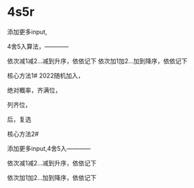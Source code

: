 # 4s5r

添加更多input,

4舍5入算法，————


依次减1减2…减到升序，依依记下
依次加1加2…加到降序，依依记下

核心方法1#  2022随机加入，

绝对概率，齐满位，

列齐位，

后，复选


核心方法2#

添加更多input,4舍5入————


依次减1减2…减到升序，依依记下


依次加1加2…加到降序，依依记下




